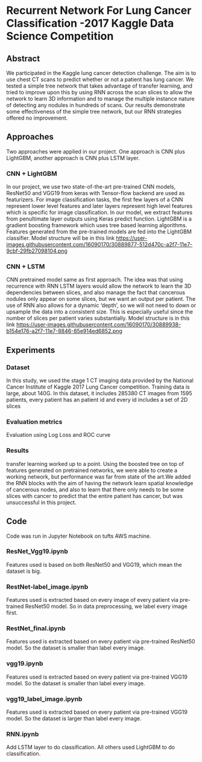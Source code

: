 # Recurrent Network For Lung Cancer Classification -2017 Kaggle Data Science Competition
## Abstract
We participated in the Kaggle lung cancer detection challenge. The aim is to use chest CT scans to predict whether or not a patient has lung cancer. We tested a simple tree network that takes advantage of transfer learning, and tried to improve upon this by using RNN across the scan slices to allow the network to learn 3D information and to manage the multiple instance nature of detecting any nodules in hundreds of scans. Our results demonstrate some effectiveness of the simple tree network, but our RNN strategies offered no improvement.

## Approaches
Two approaches were applied in our project. One approach is CNN plus LightGBM, another approach is CNN plus LSTM layer.
### CNN + LightGBM
  In our project, we use two state-of-the-art pre-trained CNN models, ResNet50 and VGG19 from keras with Tensor-flow backend are used as featurizers. For image classification tasks, the first few layers of a CNN represent lower level features and later layers represent high level features which is specific for image classification. In our model, we extract features from penultimate layer outputs using Keras predict function.
  LightGBM is a gradient boosting framework which uses
tree based learning algorithms. Features generated from the pre-trained models are fed into the LightGBM classifier.
Model structure will be in this link https://user-images.githubusercontent.com/16090170/30889877-512d470c-a2f7-11e7-9cbf-29fb27098104.png

### CNN + LSTM
CNN pretrained model same as first approach. The idea was that using recurrence with RNN LSTM layers would allow the network to learn the 3D dependencies between slices, and also manage the fact that cancerous nodules only appear on some slices, but we want an output per patient. The use of RNN also allows for a dynamic ‘depth’, so we will not need to down or upsample the data into a consistent size. This is especially useful since the number of slices per patient varies substantially.
Model structure is in this link https://user-images.githubusercontent.com/16090170/30889938-b154e176-a2f7-11e7-8846-85e914ed6852.png
## Experiments
### Dataset
In this study, we used the stage 1 CT imaging data provided by the National Cancer Institute of Kaggle 2017 Lung Cancer competition.
Training data is large, about 140G. In this dataset, it includes 285380 CT images from 1595 patients, every patient has an patient id and every id includes a set of 2D slices
### Evaluation metrics
Evaluation using Log Loss and ROC curve
### Results
transfer learning worked up to a point. Using the boosted tree on top of features generated on pretrained networks, we were able to create a working network, but performance was far from state of the art.We added the RNN blocks with the aim of having the
network learn spatial knowledge of cancerous nodes, and also to learn that there only needs to be some slices with cancer to predict that the entire patient has cancer, but was unsuccessful in this project.

## Code 
Code was run in Jupyter Notebook on tufts AWS machine.
### ResNet_Vgg19.ipynb
Features used is based on both ResNet50 and VGG19, which mean the dataset is big.
### RestNet-label_image.ipynb
Features used is extracted based on every image of every patient via pre-trained ResNet50 model. So in data preprocessing, we label every image first.
### RestNet_final.ipynb
Features used is extracted based on every patient via pre-trained ResNet50 model. So the dataset is smaller than label every image.
### vgg19.ipynb
Features used is extracted based on every patient via pre-trained VGG19 model. So the dataset is smaller than label every image.
### vgg19_label_image.ipynb
Features used is extracted based on every patient via pre-trained VGG19 model. So the dataset is larger than label every image.
### RNN.ipynb
Add LSTM layer to do classification. All others used LightGBM to do classification.
